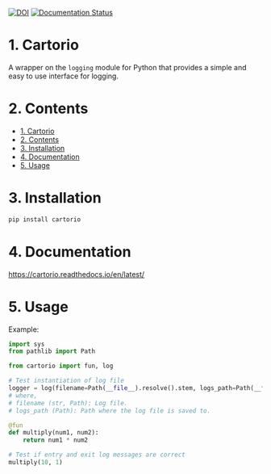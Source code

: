 [![DOI](https://zenodo.org/badge/DOI/10.5281/zenodo.5563175.svg)](https://doi.org/10.5281/zenodo.5563175)
[![Documentation Status](https://readthedocs.org/projects/cartorio/badge/?version=latest)](https://cartorio.readthedocs.io/?badge=latest)


# 1. Cartorio

A wrapper on the `logging` module for Python that provides a simple and easy to use interface for logging.

# 2. Contents
- [1. Cartorio](#1-cartorio)
- [2. Contents](#2-contents)
- [3. Installation](#3-installation)
- [4. Documentation](#4-documentation)
- [5. Usage](#5-usage)

# 3. Installation
```bash
pip install cartorio
```

# 4. Documentation

https://cartorio.readthedocs.io/en/latest/

# 5. Usage
Example:

```python
import sys
from pathlib import Path

from cartorio import fun, log

# Test instantiation of log file
logger = log(filename=Path(__file__).resolve().stem, logs_path=Path(__file__).resolve().parent)
# where,
# filename (str, Path): Log file.
# logs_path (Path): Path where the log file is saved to.

@fun
def multiply(num1, num2):
    return num1 * num2

# Test if entry and exit log messages are correct
multiply(10, 1)
```